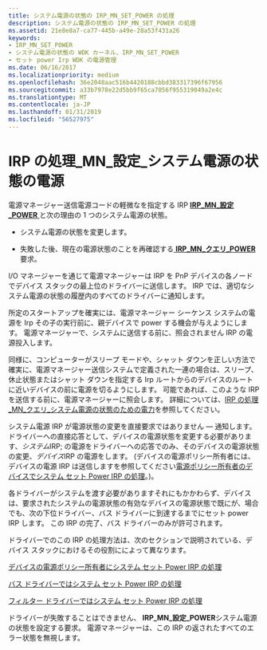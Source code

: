 ```yaml
---
title: システム電源の状態の IRP_MN_SET_POWER の処理
description: システム電源の状態の IRP_MN_SET_POWER の処理
ms.assetid: 21e8e8a7-ca77-445b-a49e-28a53f431a26
keywords:
- IRP_MN_SET_POWER
- システム電源の状態の WDK カーネル、IRP_MN_SET_POWER
- セット power Irp WDK の電源管理
ms.date: 06/16/2017
ms.localizationpriority: medium
ms.openlocfilehash: 36e2048aac516b4420188cbbd383317396f67956
ms.sourcegitcommit: a33b7978e22d5bb9f65ca7056f955319049a2e4c
ms.translationtype: MT
ms.contentlocale: ja-JP
ms.lasthandoff: 01/31/2019
ms.locfileid: "56527975"
---
```

# <a name="handling-irpmnsetpower-for-system-power-states"></a>IRP の処理\_MN\_設定\_システム電源の状態の電源





電源マネージャー送信電源コードの軽微なを指定する IRP [ **IRP\_MN\_設定\_POWER** ](https://msdn.microsoft.com/library/windows/hardware/ff551744)と次の理由の 1 つのシステム電源の状態。

-   システム電源の状態を変更します。

-   失敗した後、現在の電源状態のことを再確認する[ **IRP\_MN\_クエリ\_POWER** ](https://msdn.microsoft.com/library/windows/hardware/ff551699)要求。

I/O マネージャーを通じて電源マネージャーは IRP を PnP デバイスの各ノードでデバイス スタックの最上位のドライバーに送信します。 IRP では、適切なシステム電源の状態の履歴内のすべてのドライバーに通知します。

所定のスタートアップを確実には、電源マネージャー シーケンス システムの電源を Irp その子の実行前に、親デバイスで power する機会が与えようにします。 電源マネージャーで、システムに送信する前に、照会されません IRP の電源投入します。

同様に、コンピューターがスリープ モードや、シャット ダウンを正しい方法で確実に、電源マネージャー送信システムで定義された一連の場合は、スリープ、休止状態またはシャット ダウンを指定する Irp ルートからのデバイスのルートに近いデバイスの前に電源を切るようにします。 可能であれば、このような IRP を送信する前に、電源マネージャーに照会します。 詳細については、[IRP の処理\_MN\_クエリ\_システム電源の状態のための電力](handling-irp-mn-query-power-for-system-power-states.md)を参照してください。

システム電源 IRP が電源状態の変更を直接要求ではありません — 通知します。 ドライバーへの直接応答として、デバイスの電源状態を変更する必要があります、*システム*IRP; の電源をドライバーへの応答でのみ、そのデバイスの電源状態の変更、*デバイス*IRP の電源をします。 (デバイスの電源ポリシー所有者には、デバイスの電源 IRP は送信しますを参照してください[電源ポリシー所有者のデバイスでシステム セット Power IRP の処理](handling-a-system-set-power-irp-in-a-device-power-policy-owner.md)。)。

各ドライバーがシステムを渡す必要がありますそれにもかかわらず、デバイスは、要求されたシステムの電源状態の有効なデバイスの電源状態で既にが、場合でも、次の下位ドライバー、バス ドライバーに到達するまでにセット power IRP します。 この IRP の完了、バス ドライバーのみが許可されます。

ドライバーでのこの IRP の処理方法は、次のセクションで説明されている、デバイス スタックにおけるその役割にによって異なります。

[デバイスの電源ポリシー所有者にシステム セット Power IRP の処理](handling-a-system-set-power-irp-in-a-device-power-policy-owner.md)

[バス ドライバーではシステム セット Power IRP の処理](handling-a-system-set-power-irp-in-a-bus-driver.md)

[フィルター ドライバーではシステム セット Power IRP の処理](handling-a-system-set-power-irp-in-a-filter-driver.md)

ドライバーが失敗することはできません、 **IRP\_MN\_設定\_POWER**システム電源の状態を設定する要求。 電源マネージャーは、この IRP の返されたすべてのエラー状態を無視します。

 

 




